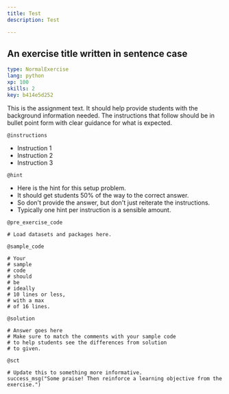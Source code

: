 ```yaml
---
title: Test
description: Test

---
```


## An exercise title written in sentence case

```yaml
type: NormalExercise
lang: python
xp: 100
skills: 2
key: b414e5d252
```

This is the assignment text. It should help provide students with the background information needed.
The instructions that follow should be in bullet point form with clear guidance for what is expected.

`@instructions`
- Instruction 1
- Instruction 2
- Instruction 3

`@hint`
- Here is the hint for this setup problem. 
- It should get students 50% of the way to the correct answer.
- So don't provide the answer, but don't just reiterate the instructions.
- Typically one hint per instruction is a sensible amount.

`@pre_exercise_code`

```{python}
# Load datasets and packages here.
```

`@sample_code`

```{python}
# Your
# sample
# code
# should
# be
# ideally
# 10 lines or less,
# with a max
# of 16 lines.
```

`@solution`

```{python}
# Answer goes here
# Make sure to match the comments with your sample code
# to help students see the differences from solution
# to given.
```

`@sct`

```{python}
# Update this to something more informative.
success_msg("Some praise! Then reinforce a learning objective from the exercise.")
```

